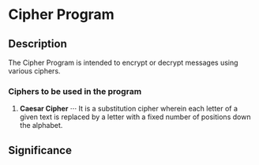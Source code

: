 # Cipher Program

## Description
The Cipher Program is intended to encrypt or decrypt messages using various ciphers. 

### Ciphers to be used in the program
1. **Caesar Cipher**
⋅⋅⋅ It is a substitution cipher wherein each letter of a given text is replaced by a letter with a fixed number of positions down the alphabet.

## Significance

